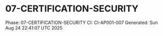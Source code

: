 # 07-CERTIFICATION-SECURITY
Phase: 07-CERTIFICATION-SECURITY
CI: CI-AP001-007
Generated: Sun Aug 24 22:41:07 UTC 2025
